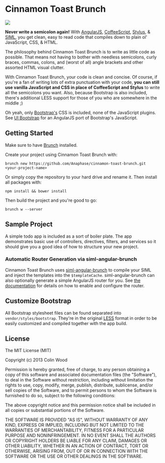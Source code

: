 Cinnamon Toast Brunch
=====================

![](http://i.imgur.com/i8UyOKN.png)

**Never write a semicolon again!** With [AngularJS](http://angularjs.org/), [CoffeeScript](http://coffeescript.org/), [Stylus](http://learnboost.github.io/stylus/), & [SIML](https://github.com/padolsey/SIML), you get clean, easy to read code that compiles down to plain ol' JavaScript, CSS, & HTML.

The philosophy behind Cinnamon Toast Brunch is to write as little code as possible. That means not having to bother with needless semicolons, curly braces, commas, colons, and (worst of all) angle brackets and other assorted HTML visual clutter.

With Cinnamon Toast Brunch, your code is clean and concise. Of course, if you're a fan of writing lots of extra punctuation with your code, **you can still use vanilla JavaScript and CSS in place of CoffeeScript and Stylus** to write all the semicolons you want. Also, because Bootstrap is also included, there's additional LESS support for those of you who are somewhere in the middle ;)

Oh yeah, only [Bootstrap's](http://twitter.github.io/bootstrap/) CSS is included, none of the JavaScript plugins. See [UI Bootstrap](http://angular-ui.github.io/bootstrap/) for an AngularJS port of Bootstrap's JavaScript.

Getting Started
---------------

Make sure to have [Brunch](http://brunch.io/) installed.

Create your project using Cinnamon Toast Brunch with:

    brunch new https://github.com/Anaphase/cinnamon-toast-brunch.git <your-project-name>

Or simply copy the repository to your hard drive and rename it. Then install all packages with:

    npm install && bower install

Then build the project and you're good to go:

    brunch w --server

Sample Project
---------------

A simple todo app is included as a sort of boiler plate. The app demonstrates basic use of controllers, directives, filters, and services so it should give you a good idea of how to structure your new project.

### Automatic Router Generation via siml-angular-brunch

Cinnamon Toast Brunch uses [siml-angular-brunch](http://github.com/Anaphase/siml-angular-brunch) to compile your SIML and inject the templates into the `$templateCache`. siml-angular-brunch can also optionally generate a simple AngularJS router for you. See [the documentation](https://github.com/Anaphase/siml-angular-brunch/blob/master/README.md#optional-router-generation) for details on how to enable and configure the router.


Customize Bootstrap
-------------------

All Bootstrap stylesheet files can be found separated into `vendor/styles/bootstrap`. They're in the original [LESS](http://lesscss.org/) format in order to be easily customized and compiled together with the app build.

License
-------

The MIT License (MIT)

Copyright (c) 2013 Colin Wood

Permission is hereby granted, free of charge, to any person obtaining a copy
of this software and associated documentation files (the "Software"), to deal
in the Software without restriction, including without limitation the rights
to use, copy, modify, merge, publish, distribute, sublicense, and/or sell
copies of the Software, and to permit persons to whom the Software is
furnished to do so, subject to the following conditions:

The above copyright notice and this permission notice shall be included in
all copies or substantial portions of the Software.

THE SOFTWARE IS PROVIDED "AS IS", WITHOUT WARRANTY OF ANY KIND, EXPRESS OR
IMPLIED, INCLUDING BUT NOT LIMITED TO THE WARRANTIES OF MERCHANTABILITY,
FITNESS FOR A PARTICULAR PURPOSE AND NONINFRINGEMENT. IN NO EVENT SHALL THE
AUTHORS OR COPYRIGHT HOLDERS BE LIABLE FOR ANY CLAIM, DAMAGES OR OTHER
LIABILITY, WHETHER IN AN ACTION OF CONTRACT, TORT OR OTHERWISE, ARISING FROM,
OUT OF OR IN CONNECTION WITH THE SOFTWARE OR THE USE OR OTHER DEALINGS IN
THE SOFTWARE.
